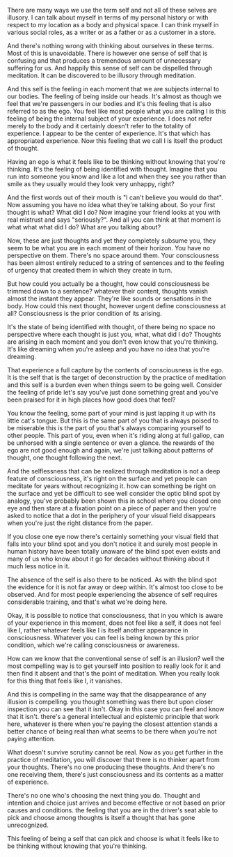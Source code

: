 There are many ways we use the term self and not all of these selves are illusory. I can talk about myself in terms of my personal history or with respect to my location as a body and physical space. I can think myself in various social roles, as a writer or as a father or as a customer in a store.

And there's nothing wrong with thinking about ourselves in these terms. Most of this is unavoidable. There is however one sense of self that is confusing and that produces a tremendous amount of unnecessary suffering for us. And happily this sense of self can be dispelled through meditation. It can be discovered to be illusory through meditation.

And this self is the feeling in each moment that we are subjects internal to our bodies. The feeling of being inside our heads. It's almost as though we feel that we're passengers in our bodies and it's this feeling that is also referred to as the ego. You feel like most people what you are calling I is this feeling of being the internal subject of your experience. I does not refer merely to the body and it certainly doesn't refer to the totality of experience. I appear to be the center of experience. It's that which has appropriated experience. Now this feeling that we call I is itself the product of thought.

Having an ego is what it feels like to be thinking without knowing that you're thinking. It's the feeling of being identified with thought. Imagine that you run into someone you know and like a lot and when they see you rather than smile as they usually would they look very unhappy, right?

And the first words out of their mouth is "I can't believe you would do that". Now assuming you have no idea what they're talking about. So your first thought is what? What did I do? Now imagine your friend looks at you with real mistrust and says "seriously?". And all you can think at that moment is what what what did I do? What are you talking about?

Now, these are just thoughts and yet they completely subsume you, they seem to be what you are in each moment of their horizon. You have no perspective on them. There's no space around them. Your consciousness has been almost entirely reduced to a string of sentences and to the feeling of urgency that created them in which they create in turn.

But how could you actually be a thought, how could consciousness be trimmed down to a sentence? whatever their content, thoughts vanish almost the instant they appear. They're like sounds or sensations in the body. How could this next thought, however urgent define consciousness at all? Consciousness is the prior condition of its arising.

It's the state of being identified with thought, of there being no space no perspective where each thought is just you, what, what did I do? Thoughts are arising in each moment and you don't even know that you're thinking. It's like dreaming when you're asleep and you have no idea that you're dreaming.

That experience a full capture by the contents of consciousness is the ego. It is the self that is the target of deconstruction by the practice of meditation and this self is a burden even when things seem to be going well. Consider the feeling of pride let's say you've just done something great and you've been praised for it in high places how good does that feel?

You know the feeling, some part of your mind is just lapping it up with its little cat's tongue. But this is the same part of you that is always poised to be miserable this is the part of you that's always comparing yourself to other people. This part of you, even when it's riding along at full gallop, can be unhorsed with a single sentence or even a glance. the rewards of the ego are not good enough and again, we're just talking about patterns of thought, one thought following the next.

And the selflessness that can be realized through meditation is not a deep feature of consciousness, it's right on the surface and yet people can meditate for years without recognizing it. how can something be right on the surface and yet be difficult to see well consider the optic blind spot by analogy, you've probably been shown this in school where you closed one eye and then stare at a fixation point on a piece of paper and then you're asked to notice that a dot in the periphery of your visual field disappears when you're just the right distance from the paper.

If you close one eye now there's certainly something your visual field that falls into your blind spot and you don't notice it and surely most people in human history have been totally unaware of the blind spot even exists and many of us who know about it go for decades without thinking about it much less notice in it.

The absence of the self is also there to be noticed. As with the blind spot the evidence for it is not far away or deep within. It's almost too close to be observed. And for most people experiencing the absence of self requires considerable training, and that's what we're doing here.

Okay, it is possible to notice that consciousness, that in you which is aware of your experience in this moment, does not feel like a self, it does not feel like I, rather whatever feels like I is itself another appearance in consciousness. Whatever you can feel is being known by this prior condition, which we're calling consciousness or awareness.

How can we know that the conventional sense of self is an illusion? well the most compelling way is to get yourself into position to really look for it and then find it absent and that's the point of meditation. When you really look for this thing that feels like I, it vanishes.

And this is compelling in the same way that the disappearance of any illusion is compelling. you thought something was there but upon closer inspection you can see that it isn't. Okay in this case you can feel and know that it isn't. there's a general intellectual and epistemic principle that work here, whatever is there when you're paying the closest attention stands a better chance of being real than what seems to be there when you're not paying attention.

What doesn't survive scrutiny cannot be real. Now as you get further in the practice of meditation, you will discover that there is no thinker apart from your thoughts. There's no one producing these thoughts. And there's no one receiving them, there's just consciousness and its contents as a matter of experience.

There's no one who's choosing the next thing you do. Thought and intention and choice just arrives and become effective or not based on prior causes and conditions. the feeling that you are in the driver's seat able to pick and choose among thoughts is itself a thought that has gone unrecognized.

This feeling of being a self that can pick and choose is what it feels like to be thinking without knowing that you're thinking. 
